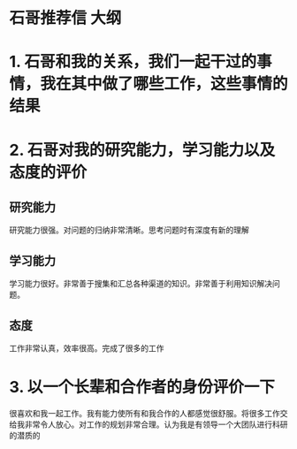 # 石哥推荐信 大纲

# 1. 石哥和我的关系，我们一起干过的事情，我在其中做了哪些工作，这些事情的结果

# 2. 石哥对我的研究能力，学习能力以及态度的评价

## 研究能力

研究能力很强。对问题的归纳非常清晰。思考问题时有深度有新的理解

## 学习能力

学习能力很好。非常善于搜集和汇总各种渠道的知识。非常善于利用知识解决问题。

## 态度

工作非常认真，效率很高。完成了很多的工作

# 3. 以一个长辈和合作者的身份评价一下

很喜欢和我一起工作。我有能力使所有和我合作的人都感觉很舒服。将很多工作交给我非常令人放心。对工作的规划非常合理。认为我是有领导一个大团队进行科研的潜质的

#
